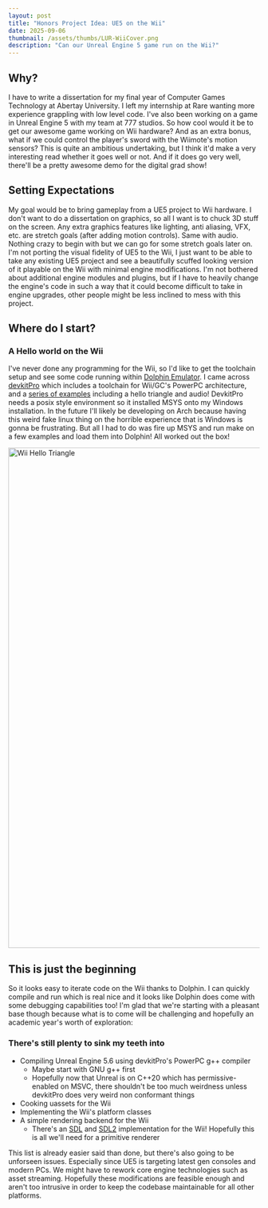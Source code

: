 ```yaml
---
layout: post
title: "Honors Project Idea: UE5 on the Wii"
date: 2025-09-06
thumbnail: /assets/thumbs/LUR-WiiCover.png
description: "Can our Unreal Engine 5 game run on the Wii?"
---
```


## Why?
I have to write a dissertation for my final year of Computer Games Technology at Abertay University. I left my internship at Rare wanting more experience grappling with low level code. I've also been working on a game in Unreal Engine 5 with my team at 777 studios. So how cool would it be to get our awesome game working on Wii hardware? And as an extra bonus, what if we could control the player's sword with the Wiimote's motion sensors? This is quite an ambitious undertaking, but I think it'd make a very interesting read whether it goes well or not. And if it does go very well, there'll be a pretty awesome demo for the digital grad show!

## Setting Expectations
My goal would be to bring gameplay from a UE5 project to Wii hardware. I don't want to do a dissertation on graphics, so all I want is to chuck 3D stuff on the screen. Any extra graphics features like lighting, anti aliasing, VFX, etc. are stretch goals (after adding motion controls). Same with audio. Nothing crazy to begin with but we can go for some stretch goals later on. I'm not porting the visual fidelity of UE5 to the Wii, I just want to be able to take any existing UE5 project and see a beautifully scuffed looking version of it playable on the Wii with minimal engine modifications. I'm not bothered about additional engine modules and plugins, but if I have to heavily change the engine's code in such a way that it could become difficult to take in engine upgrades, other people might be less inclined to mess with this project.

## Where do I start?

### A Hello world on the Wii
I've never done any programming for the Wii, so I'd like to get the toolchain setup and see some code running within [Dolphin Emulator](https://dolphin-emu.org). I came across [devkitPro](https://github.com/devkitPro) which includes a toolchain for Wii/GC's PowerPC architecture, and a [series of examples](https://github.com/devkitPro/wii-examples) including a hello triangle and audio! DevkitPro needs a posix style environment so it installed MSYS onto my Windows installation. In the future I'll likely be developing on Arch because having this weird fake linux thing on the horrible experience that is Windows is gonna be frustrating. But all I had to do was fire up MSYS and run make on a few examples and load them into Dolphin! All worked out the box!

<img src="../../../assets/wii_hello_triangle.png" alt="Wii Hello Triangle" width="1000"/>

## This is just the beginning
So it looks easy to iterate code on the Wii thanks to Dolphin. I can quickly compile and run which is real nice and it looks like Dolphin does come with some debugging capabilities too! I'm glad that we're starting with a pleasant base though because what is to come will be challenging and hopefully an academic year's worth of exploration:

### There's still plenty to sink my teeth into
- Compiling Unreal Engine 5.6 using devkitPro's PowerPC g++ compiler
    - Maybe start with GNU g++ first
    - Hopefully now that Unreal is on C++20 which has permissive- enabled on MSVC, there shouldn't be too much weirdness unless devkitPro does very weird non conformant things
- Cooking uassets for the Wii
- Implementing the Wii's platform classes
- A simple rendering backend for the Wii
    - There's an [SDL](https://github.com/dborth/sdl-wii) and [SDL2](https://github.com/devkitPro/pacman-packages/blob/master/wii/SDL2/PKGBUILD) implementation for the Wii! Hopefully this is all we'll need for a primitive renderer

This list is already easier said than done, but there's also going to be unforseen issues. Especially since UE5 is targeting latest gen consoles and modern PCs. We might have to rework core engine technologies such as asset streaming. Hopefully these modifications are feasible enough and aren't too intrusive in order to keep the codebase maintainable for all other platforms.
